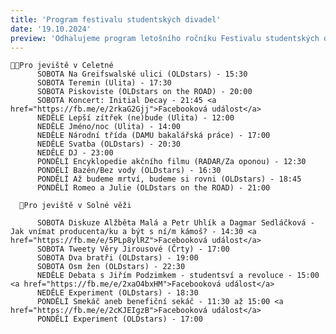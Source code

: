 ```yaml
---
title: 'Program festivalu studentských divadel'
date: '19.10.2024'
preview: 'Odhalujeme program letošního ročníku Festivalu studentských divadel v Divadle v Celetné a Solné věži. Na co se můžete těšit?'
---
```

    👮🏻Pro jeviště v Celetné
          SOBOTA Na Greifswalské ulici (OLDstars) - 15:30  
          SOBOTA Teremin (Ulita) - 17:30  
          SOBOTA Piskoviste (OLDstars on the ROAD) - 20:00  
          SOBOTA Koncert: Initial Decay - 21:45 <a href="https://fb.me/e/2rkaG2Gjj">Facebooková událost</a>  
          NEDĚLE Lepší zítřek (ne)bude (Ulita) - 12:00  
          NEDĚLE Jméno/noc (Ulita) - 14:00  
          NEDĚLE Národní třída (DAMU bakalářská práce) - 17:00  
          NEDĚLE Svatba (OLDstars) - 20:30  
          NEDĚLE DJ - 23:00  
          PONDĚLÍ Encyklopedie akčního filmu (RADAR/Za oponou) - 12:30  
          PONDĚLÍ Bazén/Bez vody (OLDstars) - 16:30  
          PONDĚLÍ Až budeme mrtví, budeme si rovni (OLDstars) - 18:45  
          PONDĚLÍ Romeo a Julie (OLDstars on the ROAD) - 21:00  
     
      🧂Pro jeviště v Solné věži
     
          SOBOTA Diskuze Alžběta Malá a Petr Uhlík a Dagmar Sedláčková - Jak vnímat producenta/ku a být s ní/m kámoš? - 14:30 <a href="https://fb.me/e/5PLp8ylRZ">Facebooková událost</a>  
          SOBOTA Tweety Věry Jirousové (Črty) - 17:00  
          SOBOTA Dva bratři (OLDstars) - 19:00  
          SOBOTA Osm žen (OLDstars) - 22:30  
          NEDĚLE Debata s Jiřím Podzimkem - studentsví a revoluce - 15:00 <a href="https://fb.me/e/2xaO4bxHM">Facebooková událost</a>  
          NEDĚLE Experiment (OLDstars) - 18:30  
          PONDĚLÍ Smekáč aneb benefiční sekáč - 11:30 až 15:00 <a href="https://fb.me/e/2cKJEIgzB">Facebooková událost</a>  
          PONDĚLÍ Experiment (OLDstars) - 17:00  
